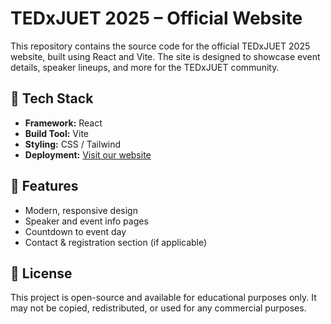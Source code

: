 # TEDxJUET 2025 – Official Website

This repository contains the source code for the official TEDxJUET 2025 website, built using React and Vite. The site is designed to showcase event details, speaker lineups, and more for the TEDxJUET community.

## 🚀 Tech Stack

- **Framework:** React
- **Build Tool:** Vite
- **Styling:** CSS / Tailwind
- **Deployment:** [Visit our website](https://tedxjuet.com)

## 🧾 Features

- Modern, responsive design
- Speaker and event info pages
- Countdown to event day
- Contact & registration section (if applicable)

## 📄 License

This project is open-source and available for educational purposes only. It may not be copied, redistributed, or used for any commercial purposes.